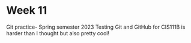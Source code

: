 # Week 11
 Git practice- Spring semester 2023 
Testing Git and GitHub for CIS111B is harder than I thought but also pretty cool!